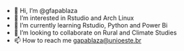 - 👋 Hi, I’m @gfapablaza
- 👀 I’m interested in Rstudio and Arch Linux
- 🌱 I’m currently learning Rstudio, Python and Power Bi
- 💞️ I’m looking to collaborate on Rural and Climate Studies
- 📫 How to reach me gapablaza@unioeste.br

<!---
gfapablaza/gfapablaza is a ✨ special ✨ repository because its `README.md` (this file) appears on your GitHub profile.
You can click the Preview link to take a look at your changes.
--->
